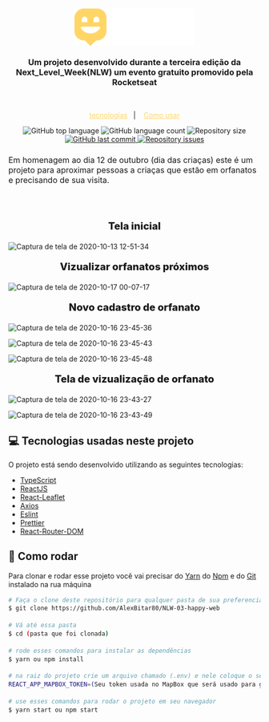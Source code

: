 <h1 align="center">
  <img align="center" src="./src/images/Logo.png" alt="logo">
</h1>

<H3 align="center">
  Um projeto desenvolvido durante a terceira edição da Next_Level_Week(NLW) um evento gratuito promovido pela Rocketseat <br>
</h3>

<br >

<p align="center">
  <a style="color:#ffd666" href="#computer-tecnologias-usadas-neste-projeto">tecnologias</a>&nbsp;&nbsp;&nbsp;|&nbsp;&nbsp;&nbsp;
  <a style="color:#ffd666" href="#rocket-como-rodar">Como usar</a>
</p>


<p align="center">
  <img alt="GitHub top language" src="https://img.shields.io/github/languages/top/AlexBitar80/NLW-03-happy-web.svg">

  <img alt="GitHub language count" src="https://img.shields.io/github/languages/count/AlexBitar80/NLW-03-happy-web.svg">

  <img alt="Repository size" src="https://img.shields.io/github/repo-size/AlexBitar80/NLW-03-happy-web.svg">
  <a href="https://github.com/AlexBitar80/NLW-03-happy-web/commits/master">
    <img alt="GitHub last commit" src="https://img.shields.io/github/last-commit/AlexBitar80/NLW-03-happy-web.svg">
  </a>

  <a href="https://github.com/AlexBitar80/NLW-03-happy-web/issues">
    <img alt="Repository issues" src="https://img.shields.io/github/issues/AlexBitar80/NLW-03-happy-web.svg">
  </a>
</p>


<h3 style="font-size: 16px; font-weight: 400">Em homenagem ao dia 12 de outubro (dia das criaças) este é um projeto para aproximar pessoas a criaças que estão em orfanatos e precisando de sua visita.</h3>

<br>
<br>

<p align="center" style="font-size: 20px; font-weight: 800">Tela inicial</p>

![Captura de tela de 2020-10-13 12-51-34](https://user-images.githubusercontent.com/56983783/95884755-dd86a400-0d52-11eb-9509-ec93325ea285.png)

<p align="center" style="font-size: 20px; font-weight: 800">Vizualizar orfanatos próximos</p>

![Captura de tela de 2020-10-17 00-07-17](https://user-images.githubusercontent.com/56983783/96327089-ca9ef880-100c-11eb-8dcf-55ac088f03d2.png)

<p align="center" style="font-size: 20px; font-weight: 800">Novo cadastro de orfanato</p>

![Captura de tela de 2020-10-16 23-45-36](https://user-images.githubusercontent.com/56983783/96326774-ece34700-1009-11eb-9dbf-4e5ead64ebf9.png)

![Captura de tela de 2020-10-16 23-45-43](https://user-images.githubusercontent.com/56983783/96326793-100df680-100a-11eb-97b0-cdedba1310f2.png)

![Captura de tela de 2020-10-16 23-45-48](https://user-images.githubusercontent.com/56983783/96326813-5d8a6380-100a-11eb-898d-f8b1184baf1e.png)

<p align="center" style="font-size: 20px; font-weight: 800">Tela de vizualização de orfanato</p>

![Captura de tela de 2020-10-16 23-43-27](https://user-images.githubusercontent.com/56983783/96326801-316ee280-100a-11eb-9dd2-9ad62cea7831.png)

![Captura de tela de 2020-10-16 23-43-49](https://user-images.githubusercontent.com/56983783/96326810-4481b280-100a-11eb-9650-98848a7d582f.png)


## :computer: Tecnologias usadas neste projeto

O projeto está sendo desenvolvido utilizando as seguintes tecnologias:

-  [TypeScript](https://www.typescriptlang.org/)
-  [ReactJS](https://pt-br.reactjs.org/)
-  [React-Leaflet](https://react-leaflet.js.org/)
-  [Axios](https://github.com/axios/axios)
-  [Eslint](https://eslint.org/)
-  [Prettier](https://prettier.io/)
-  [React-Router-DOM](https://reactrouter.com/web/guides/quick-start)


## :rocket: Como rodar

 Para clonar e rodar esse projeto você vai precisar do [Yarn](https://yarnpkg.com/) do [Npm](https://www.npmjs.com/get-npm) e do [Git](https://git-scm.com/) instalado na rua máquina

```bash
# Faça o clone deste repositório para qualquer pasta de sua preferencia
$ git clone https://github.com/AlexBitar80/NLW-03-happy-web

# Vá até essa pasta
$ cd (pasta que foi clonada)

# rode esses comandos para instalar as dependências
$ yarn ou npm install

# na raiz do projeto crie um arquivo chamado (.env) e nele coloque o seguinte comando
REACT_APP_MAPBOX_TOKEN=(Seu token usada no MapBox que será usado para gerar o mapa)

# use esses comandos para rodar o projeto em seu navegador
$ yarn start ou npm start
